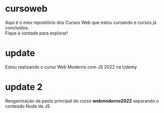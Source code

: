 # cursoweb
Aqui é o meu repositório dos Cursos Web que estou cursando e cursos já concluídos.<br>
Fique à vontade para explorar!
# update
Estou realizando o curso Web Moderno com JS 2022 na Udemy
# update 2
Reoganização da pasta principal do curso **webmoderno2022** separando o conteúdo Node de JS
